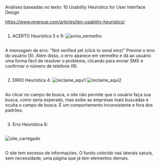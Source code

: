 Análises baseadas no texto:
10 Usability Heuristics for User Interface Design

https://www.nngroup.com/articles/ten-usability-heuristics/
##
1) ACERTO Heurística 5 e 9:
![aviso_vermelho](https://github.com/marcusvbe/bertoti/assets/73323386/6581c795-a52b-4253-a8cb-b023f2e1d288)
##
A mensagem de erro: "Not verified yet (click to send sms)"
Previne o erro do usuário (5). Além disso, o erro aparece em vermelho e dá ao usuário uma forma fácil de resolver o problema, clicando para enviar SMS e confirmar o número de telefone (9).
##
2) ERRO Heurística 4:
![reclame_aqui1](https://github.com/marcusvbe/bertoti/assets/73323386/a7dc5185-09b7-4a79-88d4-07c54e2755f2)
![reclame_aqui2](https://github.com/marcusvbe/bertoti/assets/73323386/8af938b9-1555-4ab0-8de1-f41f9f649397)
##
Ao clicar no campo de busca, o site não permite que o usuário faça sua busca, como seria esperado, mas exibe as empresas mais buscadas e oculta o campo de busca.
É um comportamento inconsistente e fora dos padrões. 
##
3) Erro Heurística 8:
##
![site_carregado](https://github.com/marcusvbe/bertoti/assets/73323386/30012438-2cc9-4c64-9db0-e3966a80a338)
##
O site tem excesso de informações. O fundo colorido nas laterais satura, sem necessidade, uma página que já tem elementos demais.

